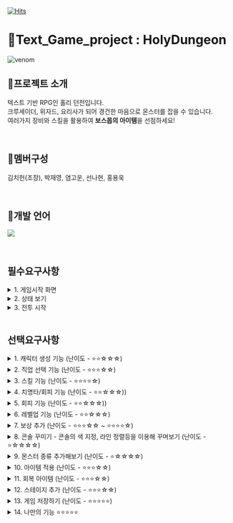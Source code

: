 [![Hits](https://hits.seeyoufarm.com/api/count/incr/badge.svg?url=https%3A%2F%2Fgithub.com%2FchoneyKim%2FSpartaDungeon%2Fhit-counter&count_bg=%2379C83D&title_bg=%23555555&icon=&icon_color=%23E7E7E7&title=hits&edge_flat=false)](https://hits.seeyoufarm.com)

# :crown:Text_Game_project : HolyDungeon
![venom](https://capsule-render.vercel.app/api?type=venom&height=200&text=Holy%20Dungeon.&fontSize=70&color=0:8871e5,100:b678c4&stroke=b678c4)



## :statue_of_liberty:프로젝트 소개
텍스트 기반 RPG인 홀리 던전입니다. <br>
크루세이더, 위자드, 요리사가 되어 경건한 마음으로 몬스터를 잡을 수 있습니다.
<br>
여러가지 장비와 스킬을 활용하여 **보스몹의 아이템**을 선점하세요!

<br>

## :hatching_chick:멤버구성
김치헌(조장), 박재영, 염고운, 선나현, 홍용욱

<br>

## :notebook_with_decorative_cover:개발 언어
<img src="https://img.shields.io/badge/c%23-%23239120.svg?style=for-the-badge&logo=c-sharp&logoColor=white"/>
</p>
<br>

## 필수요구사항


<details>
  <summary> 1. 게임시작 화면 </summary>
  
  <!-- 내용 -->
  #### 게임 메인
  ![게임 시작화면](https://github.com/choneyKim/SpartaDungeon/assets/30296431/26cb9193-ce8a-4e2f-bd24-05b26ee233ca)
  <br> 아라비안나이트 풍의 화면이 반겨준다 <br> 
  ##### 캐릭터 이름 입력
  ![image](https://github.com/choneyKim/SpartaDungeon/assets/30296431/1122e660-aafe-4617-b328-37351835165a)
  <br> 개성있게 이름을 적어주세요 <br>
  ##### 캐릭터 직업 선택
  ![image](https://github.com/choneyKim/SpartaDungeon/assets/30296431/98e34a13-9075-4fc3-90bf-9f67901698f1)
  <br> 3가지 직업마다의 독특한 스킬을 써보세요 <br>


</details>


<details>
  <summary> 2. 상태 보기 </summary>
  
  <!-- 내용 -->
  
  #### 마을
  ![image](https://github.com/choneyKim/SpartaDungeon/assets/30296431/f5e1bca0-feaa-4aea-970f-cc051fcb337d)
  #### 캐릭터 상태보기
  ![image](https://github.com/choneyKim/SpartaDungeon/assets/30296431/a9f5baf5-76ea-46ea-beac-841632b28f19)
  <br>
  돈이 많은 쉐프 부럽.. 
  <br>
  

</details>




<details>
  <summary> 3. 전투 시작 </summary>
  
  <!-- 내용 -->
  
#### 보스몹과의 조우
![image](https://github.com/choneyKim/SpartaDungeon/assets/30296431/8fa055a4-afaf-4b12-86ef-86d5e8be3887)
<br> 20탄 끝판왕 이기려면 ***강의를 들어야*** 한다 <br>

</details>




<br>

## 선택요구사항


<details>
  <summary> 1. 캐릭터 생성 기능 (난이도 - ⭐⭐☆☆☆)</summary>
  <!-- 내용 -->
    
    - 시작화면에서 플레이어 Name을 입력하고, 직업을 선택하는 기능을 추가
    
</details>
    

<details>
  <summary> 2. 직업 선택 기능 (난이도 - ⭐⭐⭐☆☆) </summary>
  <!-- 내용 -->
    
     - 크루세이더 / 위자드 / 쉐프  3가지 직업
    
     - 직업별 기본스탯을 다르게 설정
    
     - 직업별 스킬(단일스킬 3개, 전체스킬1개) 설정

</details>

    

<details>
  <summary> 3. 스킬 기능  (난이도 - ⭐⭐⭐⭐☆)</summary>
  <!-- 내용 -->

     - 캐릭터별 차등 MP 부여
     
     - 스킬 사용 시 회피불가
    
     - 직업 특성에 맞는 개성있는 스킬 추가
     
</details>


    

<details>
  <summary> 4. 치명타/회피 기능  (난이도 - ⭐⭐☆☆☆))</summary>
  <!-- 내용 -->
    
     - 치명타 회피 확률 각각 15%
     - 치명타시 160%의 데미지
     
</details>


<details>
  <summary> 5. 회피 기능  (난이도 - ⭐⭐☆☆☆))</summary>
  <!-- 내용 -->
    
     - 15% 확률
     - 스킬은 회피할 수 없습니다
     
</details>



<details>
  <summary> 6. 레벨업 기능  (난이도 - ⭐⭐☆☆☆) </summary>
  <!-- 내용 -->
    
     - 몬스터 레벨당 경험치 획득
    
     - 레벨1당  공격력0.5/ 방어력1/ 체력 마나 10/ 필요 경험치1.5배
     
</details>

    


<details>
  <summary> 7. 보상 추가 (난이도 - ⭐⭐⭐☆☆ ~ ⭐⭐⭐⭐☆) </summary>
  <!-- 내용 -->

    **Stage Clear**
    
     - 몬스터 처치 시 Drop Table에서 확률로 아이템 획득 가능
    
     - 포션 4종 중 1개 랜덤으로 획득가능
    
    **Stage Fail**
    
     - 경험치 10% 감소 후 체력 100%로 부활
    
     - Stage 1감소


</details>




<details>
  <summary> 8. 콘솔 꾸미기 -  콘솔의 색 지정, 라인 정렬등을 이용해 꾸며보기 (난이도 - ⭐☆☆☆☆) </summary>
  <!-- 내용 -->
    
     - 상점 아이템 라인 정렬기능
    
     - 게임 시작화면 이미지 구성

     - 포션 구매 버튼 색깔 적용
     
</details>

 
<details>
  <summary> 9. 몬스터 종류 추가해보기 (난이도 - ⭐☆☆☆☆)</summary>
  <!-- 내용 -->
    
     - 팀원 별 특색을 살려 보스몬스터로 추가
    
     - 일반 몬스터 2종 추가
     
</details>

<details>
  <summary> 10. 아이템 적용  (난이도 - ⭐⭐⭐☆☆)</summary>
  <!-- 내용 -->

     - 인벤토리 기능 추가
     
     - 팀원 별 특색을 살려 보스몬스터 만  MP 5 회복  

     - 보스 몬스터 추가

     - 보스 스킬 추가

     - 보스 아이템 추가
     

</details>


    
<details>
  <summary> 11. 회복 아이템  (난이도 - ⭐⭐⭐☆☆)</summary>
  <!-- 내용 -->

     - HP, MP 포션 4개 추가
     
     - 상점에서 포션 구매
    
     - 던전 입장 전 포션 사용 가능

     -  몬스터 제거시 보상으로 포션 아이템 획득 가능

     - 최대 HP, MP 보다 높게 회복 안됨

     - 보유 포션 표시

</details>
    

<details>
  <summary> 12. 스테이지 추가  (난이도 - ⭐⭐⭐☆☆)</summary>
  <!-- 내용 -->

     - 일반스테이지와 보스 스테이지로 나누어져 있음
     
     - 5, 10, 15, 20 마다 보스 출현

</details>


<details>
  <summary> 13. 게임 저장하기  (난이도 - ⭐⭐⭐⭐⭐)</summary>
  <!-- 내용 -->

     - 저장 가능 기능
     
</details>


<details>
  <summary> 14. 나만의 기능  ⭐⭐⭐⭐⭐</summary>
  <!-- 내용 -->


     - 방어 기능 추가 - 한턴을 방어하며 MP를 회복한다

     - 공격 방어 성공시 MP 10 회복, 데미지 50% 경감

     - 방어 실패시 모든 데미지를 받지만  MP 5 회복  

     - 보스 몬스터 추가

     - 보스 스킬 추가

     - 보스 아이템 추가
     

</details>
    
